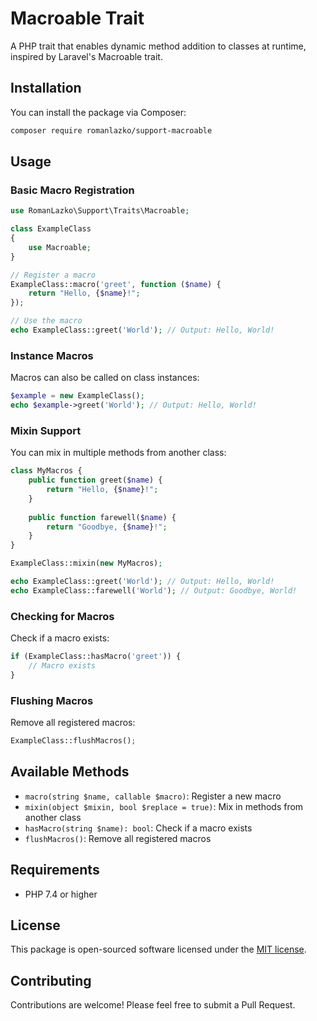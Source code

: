 # Macroable Trait

A PHP trait that enables dynamic method addition to classes at runtime, inspired by Laravel's Macroable trait.

## Installation

You can install the package via Composer:

```bash
composer require romanlazko/support-macroable
```

## Usage

### Basic Macro Registration

```php
use RomanLazko\Support\Traits\Macroable;

class ExampleClass
{
    use Macroable;
}

// Register a macro
ExampleClass::macro('greet', function ($name) {
    return "Hello, {$name}!";
});

// Use the macro
echo ExampleClass::greet('World'); // Output: Hello, World!
```

### Instance Macros

Macros can also be called on class instances:

```php
$example = new ExampleClass();
echo $example->greet('World'); // Output: Hello, World!
```

### Mixin Support

You can mix in multiple methods from another class:

```php
class MyMacros {
    public function greet($name) {
        return "Hello, {$name}!";
    }
    
    public function farewell($name) {
        return "Goodbye, {$name}!";
    }
}

ExampleClass::mixin(new MyMacros);

echo ExampleClass::greet('World'); // Output: Hello, World!
echo ExampleClass::farewell('World'); // Output: Goodbye, World!
```

### Checking for Macros

Check if a macro exists:

```php
if (ExampleClass::hasMacro('greet')) {
    // Macro exists
}
```

### Flushing Macros

Remove all registered macros:

```php
ExampleClass::flushMacros();
```

## Available Methods

- `macro(string $name, callable $macro)`: Register a new macro
- `mixin(object $mixin, bool $replace = true)`: Mix in methods from another class
- `hasMacro(string $name): bool`: Check if a macro exists
- `flushMacros()`: Remove all registered macros

## Requirements

- PHP 7.4 or higher

## License

This package is open-sourced software licensed under the [MIT license](https://opensource.org/licenses/MIT).

## Contributing

Contributions are welcome! Please feel free to submit a Pull Request.